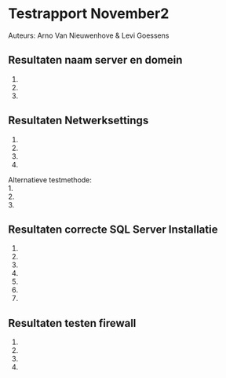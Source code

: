 # **Testrapport November2**

Auteurs: Arno Van Nieuwenhove & Levi Goessens

## Resultaten naam server en domein
1.  
2.  
3.  

## Resultaten Netwerksettings
1.  
2.  
3.  
4.  
  
Alternatieve testmethode:  
1.  
2.  
3.  
  
## Resultaten correcte SQL Server Installatie
1.  
2.  
3.  
4.  
5.  
6.  
7.  
  
## Resultaten testen firewall
1.  
2.  
3.  
4.  
